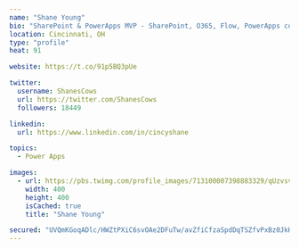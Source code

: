 ```yaml
---
name: "Shane Young"
bio: "SharePoint & PowerApps MVP - SharePoint, O365, Flow, PowerApps consulting? @PowerApps911 | Pure Snark? You found it."
location: Cincinnati, OH
type: "profile"
heat: 91

website: https://t.co/91p5BQ3pUe

twitter:
  username: ShanesCows
  url: https://twitter.com/ShanesCows
  followers: 18449

linkedin:
  url: https://www.linkedin.com/in/cincyshane

topics:
  - Power Apps

images:
  - url: https://pbs.twimg.com/profile_images/713100007398883329/qUzvsvQ3_400x400.jpg
    width: 400
    height: 400
    isCached: true
    title: "Shane Young"

secured: "UVQmKGoqADlc/HWZtPXiC6svOAe2DFuTw/avZfiCfzaSpdDqTSZfvPxBz0JkHB15a/Y2maocn/8BKl69kUrO5fID3RXb/ux6L+DzbWObm6mqpZ4b836bf5Yv+8fYnqAaQ7/FfohRK7dke+LwKR1nJ/qGO3JkzaPO0grNL9Db/feQP6Rl1h8k2wt+8x4AReMyZfGJ1XURlW+3kSunGOMpMgejx3Qg3I7L1CR0jOUEJ3QuhT1BDZZEHJmJkLVeSjFhPu5XwEJE+UQesVupcqAqTBYU+hcewuMwAfpMksNHqeJkV6hlSNe09hzlR4bpoxvRDKYGBVKyhSvZAxZ/G7OODutgu77+YOwRFazpZiBOGFFFt9LvG/f1eBPAESGG8LeCjvMhh78ZLT2Z1VWDhvD/mAxiqSViS6LfsvsPc6Xn9qY=;tch6vXjMbZ4CD17OlOybbw=="
---
```


